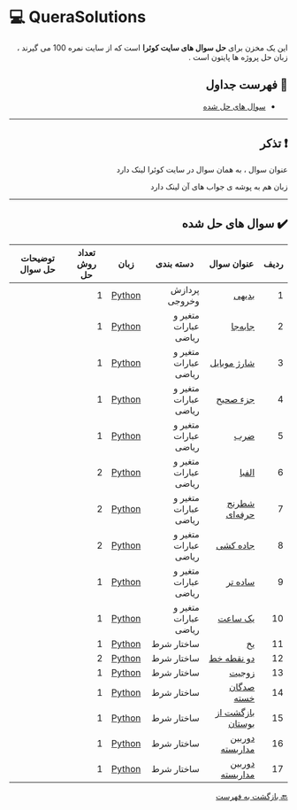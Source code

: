 # :computer: QueraSolutions

<div dir="rtl">

این یک مخزن برای **حل سوال های سایت کوئرا** است که از سایت نمره 100 می گیرند ، زبان حل پروژه ها
پایتون است .

## :mag_right: فهرست جداول

* [سوال های حل شده](#heavy_check_mark-سوال-های-حل-شده)

***

## :exclamation: تذکر


عنوان سوال ، به همان سوال در سایت کوئرا لینک دارد

زبان هم به پوشه ی جواب های آن لینک دارد

***

## :heavy_check_mark: سوال های حل شده

ردیف | عنوان سوال | دسته بندی | زبان | تعداد روش حل | توضیحات حل سوال
 --- | --- | --- | --- | --- | --- 
1 | [بدیهی](https://b2n.ir/badihi-quera) | پردازش وخروجی | [Python](https://b2n.ir/baddddi) | 1 |
2 | [جابه‌جا](https://b2n.ir/jabeja-quera) | متغیر و عبارات ریاضی | [Python](https://b2n.ir/jajjjjbe) | 1 |
3 | [شارژ موبایل](https://b2n.ir/sharjmobile-quera) | متغیر و عبارات ریاضی | [Python](https://b2n.ir/jarjmobele) | 1 |
4 | [جزء صحیح](https://b2n.ir/jozysahih-quera) | متغیر و عبارات ریاضی | [Python](https://b2n.ir/jozzzzzzzy) | 1 |
5 | [ضرب](https://b2n.ir/zarb-quera) | متغیر و عبارات ریاضی | [Python](https://b2n.ir/zarbbb) | 1 |
6 | [الفبا](https://b2n.ir/alepha-quera) | متغیر و عبارات ریاضی | [Python](https://b2n.ir/alphaaaa) | 2 |
7 | [شطرنج حرفه‌ای](https://b2n.ir/shatranj-quera) | متغیر و عبارات ریاضی | [Python](https://b2n.ir/shatttranjj) | 2 |
8 | [جاده کشی](https://b2n.ir/jadecach) | متغیر و عبارات ریاضی | [Python](https://b2n.ir/jadechash2) | 2 |
9 | [ ساده تر](https://b2n.ir/jdfjldsa) | متغیر و عبارات ریاضی | [Python](https://b2n.ir/erwetwre) | 1 |
10 | [یک ساعت](https://b2n.ir/etretwert) | متغیر و عبارات ریاضی | [Python](https://b2n.ir/efefefefe) | 1 |
11 | [یخ](https://b2n.ir/yakh) | ساختار شرط | [Python](https://b2n.ir/ewtewtrt) | 1 |
12 | [دو نقطه خط](https://b2n.ir/dfgsdyhs) | ساختار شرط | [Python](https://b2n.ir/retrweywy) | 2 |
13 | [  زوجیت ](https://b2n.ir/fgsrtrgfs) | ساختار شرط | [Python](https://b2n.ir/fpajkeljkfl) | 1 |
14 | [  صدگان خسته ](https://b2n.ir/jkljtye) | ساختار شرط | [Python](https://b2n.ir/ewfwerete) | 1 |
15 | [  بازگشت از بوستان ](https://b2n.ir/querabazgasht) | ساختار شرط | [Python](https://b2n.ir/bazgashaz) | 1 |
16 | [  دوربین مداربسته ](https://b2n.ir/quedorbin) | ساختار شرط | [Python](https://b2n.ir/dorbin) | 1 |
17 | [  دوربین مداربسته ](https://b2n.ir/bishineeeeh) | ساختار شرط | [Python](https://b2n.ir/fdadki) | 1 |
 
 [:back: بازگشت به فهرست](#mag_right-فهرست-جداول)
